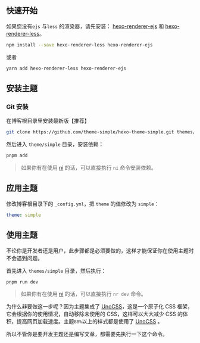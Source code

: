 ## 快速开始

如果您没有`ejs` 与`less` 的渲染器，请先安装： [hexo-renderer-ejs](https://github.com/hexojs/hexo-renderer-ejs) 和 [hexo-renderer-less](https://github.com/hexojs/hexo-renderer-less)。

```sh
npm install --save hexo-renderer-less hexo-renderer-ejs
```

或者

```sh
yarn add hexo-renderer-less hexo-renderer-ejs
```

## 安装主题

### Git 安裝

在博客根目录里安装最新版【推荐】

```sh
git clone https://github.com/theme-simple/hexo-theme-simple.git themes/simple
```

然后进入 `theme/simple` 目录，安装依赖：

```sh
pnpm add
```
> 如果你有在使用 [ni](https://github.com/antfu/ni) 的话，可以直接执行 `ni` 命令安装依赖。

## 应用主题

修改博客根目录下的 `_config.yml`，把 `theme` 的值修改为 `simple`：

```yml
theme: simple
```

## 使用主题

不论你是开发者还是用户，此步骤都是必须要做的，这样才能保证你在使用主题时不会遇到问题。

首先进入 `themes/simple` 目录，然后执行：

```sh
pnpm run dev
```
> 如果你有在使用 [ni](https://github.com/antfu/ni) 的话，可以直接执行 `nr dev` 命令。

为什么非要做这一步呢？因为主题集成了 [UnoCSS](https://github.com/unocss/unocss)，这是一个原子化 CSS 框架，它会根据你的使用情况，自动移除未使用的 CSS，这样可以大大减少 CSS 的体积，提高网页加载速度。主题`80%`以上的样式都是使用了 [UnoCSS](https://github.com/unocss/unocss) 。

所以不管你是要开发主题还是编写文章，都需要先执行一下这个命令。